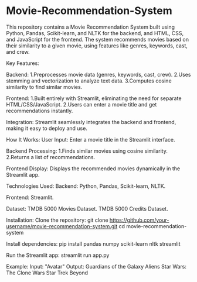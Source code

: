 # Movie-Recommendation-System
This repository contains a Movie Recommendation System built using Python, Pandas, Scikit-learn, and NLTK for the backend, and HTML, CSS, and JavaScript for the frontend. The system recommends movies based on their similarity to a given movie, using features like genres, keywords, cast, and crew. 

Key Features:

Backend:
1.Preprocesses movie data (genres, keywords, cast, crew).
2.Uses stemming and vectorization to analyze text data.
3.Computes cosine similarity to find similar movies.

Frontend:
1.Built entirely with Streamlit, eliminating the need for separate HTML/CSS/JavaScript.
2.Users can enter a movie title and get recommendations instantly.

Integration:
Streamlit seamlessly integrates the backend and frontend, making it easy to deploy and use.

How It Works:
User Input: Enter a movie title in the Streamlit interface.

Backend Processing:
1.Finds similar movies using cosine similarity.
2.Returns a list of recommendations.

Frontend Display: Displays the recommended movies dynamically in the Streamlit app.

Technologies Used:
Backend: Python, Pandas, Scikit-learn, NLTK.

Frontend: Streamlit.

Dataset: TMDB 5000 Movies Dataset.
TMDB 5000 Credits Dataset.

Installation:
Clone the repository:
git clone https://github.com/your-username/movie-recommendation-system.git
cd movie-recommendation-system

Install dependencies:
pip install pandas numpy scikit-learn nltk streamlit

Run the Streamlit app:
streamlit run app.py

Example:
Input: "Avatar"
Output:
Guardians of the Galaxy
Aliens
Star Wars: The Clone Wars
Star Trek Beyond
